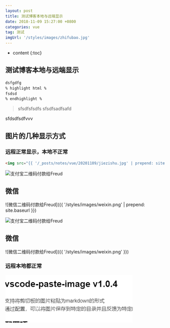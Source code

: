 ```yaml
---
layout: post
title: 测试博客本地与远端显示
date: 2018-11-09 15:27:00 +0800
categories: vue
tag: 测试
imgUrl: '/styles/images/zhifubao.jpg'
---
```


* content
{:toc}

## 测试博客本地与远端显示

``` html
dsfgdfg
% highlight html %
fsdsd
% endhighlight %
```

>sfsdfsfsdfs
>sfsdfsadfsafd

sfdsdfsdfvvv

## 图片的几种显示方式

### 远程正常显示，本地不正常

```html
<img src="{{ '/_posts/notes/vue/20201109/jiezishu.jpg' | prepend: site.baseurl }}" alt="支付宝二维码付款给Freud" width="310" />
```

<img src="{{ '/_posts/notes/vue/20201109/jiezishu.jpg' | prepend: site.baseurl }}" alt="支付宝二维码付款给Freud" width="310" />

微信
----------------

![微信二维码付款给Freud]({{ '/styles/images/weixin.png' | prepend: site.baseurl }})

<img src="{{ '/styles/images/zhifubao.jpg'}}" alt="支付宝二维码付款给Freud" width="310" />

微信
----------------

![微信二维码付款给Freud]({{ '/styles/images/weixin.png' }})

### 远程本地都正常

![test](_posts/notes/vue/img/2021-02-04-14-02-22.png)
